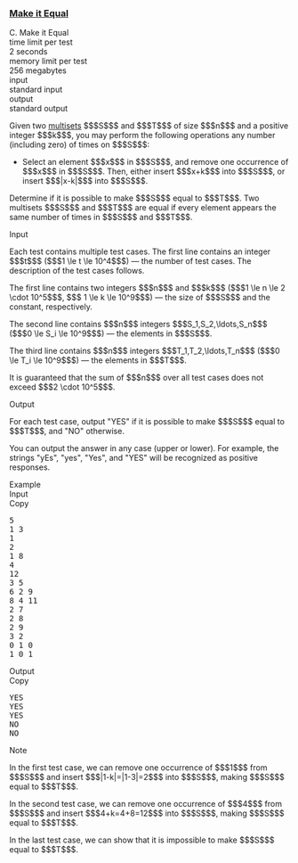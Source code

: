 <h3><a href="https://codeforces.com/contest/2131/problem/C" target="_blank" rel="noopener noreferrer">Make it Equal</a></h3>

<div class="header"><div class="title">C. Make it Equal</div><div class="time-limit"><div class="property-title">time limit per test</div>2 seconds</div><div class="memory-limit"><div class="property-title">memory limit per test</div>256 megabytes</div><div class="input-file input-standard"><div class="property-title">input</div>standard input</div><div class="output-file output-standard"><div class="property-title">output</div>standard output</div></div><div><p>Given two <a href="https://en.wikipedia.org/wiki/Multiset">multisets</a> $$$S$$$ and $$$T$$$ of size $$$n$$$ and a positive integer $$$k$$$, you may perform the following operations any number (including zero) of times on $$$S$$$: </p><ul> <li> Select an element $$$x$$$ in $$$S$$$, and remove one occurrence of $$$x$$$ in $$$S$$$. Then, either insert $$$x+k$$$ into $$$S$$$, or insert $$$|x-k|$$$ into $$$S$$$. </li></ul><p>Determine if it is possible to make $$$S$$$ equal to $$$T$$$. Two multisets $$$S$$$ and $$$T$$$ are equal if every element appears the same number of times in $$$S$$$ and $$$T$$$.</p></div><div class="input-specification"><div class="section-title">Input</div><p>Each test contains multiple test cases. The first line contains an integer $$$t$$$ ($$$1 \le t \le 10^4$$$) — the number of test cases. The description of the test cases follows. </p><p>The first line contains two integers $$$n$$$ and $$$k$$$ ($$$1 \le n \le 2 \cdot 10^5$$$, $$$ 1 \le k \le 10^9$$$) — the size of $$$S$$$ and the constant, respectively.</p><p>The second line contains $$$n$$$ integers $$$S_1,S_2,\ldots,S_n$$$ ($$$0 \le S_i \le 10^9$$$) — the elements in $$$S$$$.</p><p>The third line contains $$$n$$$ integers $$$T_1,T_2,\ldots,T_n$$$ ($$$0 \le T_i \le 10^9$$$) — the elements in $$$T$$$.</p><p>It is guaranteed that the sum of $$$n$$$ over all test cases does not exceed $$$2 \cdot 10^5$$$.</p></div><div class="output-specification"><div class="section-title">Output</div><p>For each test case, output "<span class="tex-font-style-tt">YES</span>" if it is possible to make $$$S$$$ equal to $$$T$$$, and "<span class="tex-font-style-tt">NO</span>" otherwise. </p><p>You can output the answer in any case (upper or lower). For example, the strings "<span class="tex-font-style-tt">yEs</span>", "<span class="tex-font-style-tt">yes</span>", "<span class="tex-font-style-tt">Yes</span>", and "<span class="tex-font-style-tt">YES</span>" will be recognized as positive responses.</p></div><div class="sample-tests"><div class="section-title">Example</div><div class="sample-test"><div class="input"><div class="title">Input<div title="Copy" data-clipboard-target="#id0013126520952749265" id="id0006145889020774564" class="input-output-copier">Copy</div></div><pre id="id0013126520952749265"><div class="test-example-line test-example-line-even test-example-line-0">5</div><div class="test-example-line test-example-line-odd test-example-line-1">1 3</div><div class="test-example-line test-example-line-odd test-example-line-1">1</div><div class="test-example-line test-example-line-odd test-example-line-1">2</div><div class="test-example-line test-example-line-even test-example-line-2">1 8</div><div class="test-example-line test-example-line-even test-example-line-2">4</div><div class="test-example-line test-example-line-even test-example-line-2">12</div><div class="test-example-line test-example-line-odd test-example-line-3">3 5</div><div class="test-example-line test-example-line-odd test-example-line-3">6 2 9</div><div class="test-example-line test-example-line-odd test-example-line-3">8 4 11</div><div class="test-example-line test-example-line-even test-example-line-4">2 7</div><div class="test-example-line test-example-line-even test-example-line-4">2 8</div><div class="test-example-line test-example-line-even test-example-line-4">2 9</div><div class="test-example-line test-example-line-odd test-example-line-5">3 2</div><div class="test-example-line test-example-line-odd test-example-line-5">0 1 0</div><div class="test-example-line test-example-line-odd test-example-line-5">1 0 1</div></pre></div><div class="output"><div class="title">Output<div title="Copy" data-clipboard-target="#id007410923929882207" id="id008618903675369421" class="input-output-copier">Copy</div></div><pre id="id007410923929882207">YES
YES
YES
NO
NO
</pre></div></div></div><div class="note"><div class="section-title">Note</div><p>In the first test case, we can remove one occurrence of $$$1$$$ from $$$S$$$ and insert $$$|1-k|=|1-3|=2$$$ into $$$S$$$, making $$$S$$$ equal to $$$T$$$.</p><p>In the second test case, we can remove one occurrence of $$$4$$$ from $$$S$$$ and insert $$$4+k=4+8=12$$$ into $$$S$$$, making $$$S$$$ equal to $$$T$$$.</p><p>In the last test case, we can show that it is impossible to make $$$S$$$ equal to $$$T$$$.</p></div>